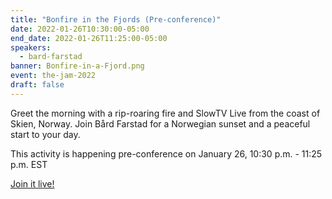 ```yaml
---
title: "Bonfire in the Fjords (Pre-conference)"
date: 2022-01-26T10:30:00-05:00
end_date: 2022-01-26T11:25:00-05:00
speakers:
  - bard-farstad
banner: Bonfire-in-a-Fjord.png
event: the-jam-2022
draft: false
---
```


Greet the morning with a rip-roaring fire and SlowTV Live from the coast of Skien, Norway. Join Bård Farstad for a Norwegian sunset and a peaceful start to your day.

This activity is happening pre-conference on January 26, 10:30 p.m. - 11:25 p.m. EST

[Join it live!](https://youtu.be/TG0pZnTEWbI?utm_source=conference&utm_medium=post&utm_campaign=activation&utm_id=thejamdev)
